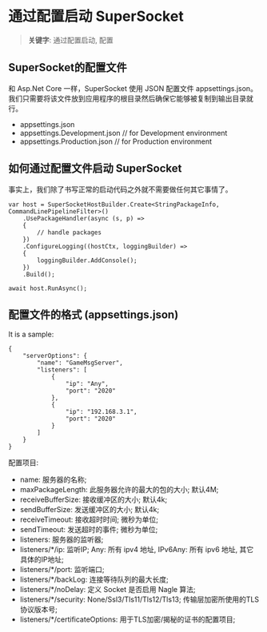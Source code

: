 # 通过配置启动 SuperSocket

> __关键字__: 通过配置启动, 配置

## SuperSocket的配置文件

和 Asp.Net Core 一样，SuperSocket 使用 JSON 配置文件 appsettings.json。 我们只需要将该文件放到应用程序的根目录然后确保它能够被复制到输出目录就行。

* appsettings.json
* appsettings.Development.json  // for Development environment
* appsettings.Production.json // for Production environment

## 如何通过配置文件启动 SuperSocket

事实上，我们除了书写正常的启动代码之外就不需要做任何其它事情了。

    var host = SuperSocketHostBuilder.Create<StringPackageInfo, CommandLinePipelineFilter>()
        .UsePackageHandler(async (s, p) =>
        {
            // handle packages
        })
        .ConfigureLogging((hostCtx, loggingBuilder) =>
        {
            loggingBuilder.AddConsole();
        })
        .Build();

    await host.RunAsync();


## 配置文件的格式 (appsettings.json)

It is a sample:

    {
        "serverOptions": {
            "name": "GameMsgServer",
            "listeners": [
                {
                    "ip": "Any",
                    "port": "2020"
                },
                {
                    "ip": "192.168.3.1",
                    "port": "2020"
                }
            ]
        }
    }

配置项目:

* name: 服务器的名称;
* maxPackageLength: 此服务器允许的最大的包的大小; 默认4M;
* receiveBufferSize: 接收缓冲区的大小; 默认4k;
* sendBufferSize: 发送缓冲区的大小; 默认4k;
* receiveTimeout: 接收超时时间; 微秒为单位;
* sendTimeout: 发送超时的事件; 微秒为单位;
* listeners: 服务器的监听器;
* listeners/*/ip: 监听IP; Any: 所有 ipv4 地址, IPv6Any: 所有 ipv6 地址, 其它具体的IP地址;
* listeners/*/port: 监听端口;
* listeners/*/backLog: 连接等待队列的最大长度;
* listeners/*/noDelay: 定义 Socket 是否启用 Nagle 算法;
* listeners/*/security: None/Ssl3/Tls11/Tls12/Tls13; 传输层加密所使用的TLS协议版本号;
* listeners/*/certificateOptions: 用于TLS加密/揭秘的证书的配置项目;